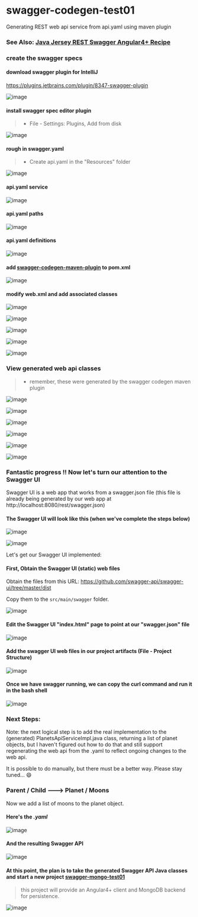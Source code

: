 # swagger-codegen-test01

Generating REST web api service from api.yaml using maven plugin

### See Also: [Java Jersey REST Swagger Angular4+ Recipe](https://github.com/datumgeek/jersey-rest-test03/blob/master/README.md#java-jersey-rest-swagger-angular4-recipe)

### create the swagger specs

#### download swagger plugin for IntelliJ

https://plugins.jetbrains.com/plugin/8347-swagger-plugin

![image](https://user-images.githubusercontent.com/22680176/27518753-33460f90-59a4-11e7-8bf0-8aa0b8bbe8a5.png)

#### install swagger spec editor plugin

> * File - Settings: Plugins, Add from disk

![image](https://user-images.githubusercontent.com/22680176/27518778-e7eddb4e-59a4-11e7-8711-d5e3882980e3.png)

#### rough in swagger.yaml

> * Create api.yaml in the "Resources" folder

![image](https://user-images.githubusercontent.com/22680176/27518797-4cfc3788-59a5-11e7-8444-fde9d45424de.png)

#### api.yaml service

![image](https://user-images.githubusercontent.com/22680176/27518823-a56f4fe0-59a5-11e7-8573-54a8f8dd1a4b.png)

#### api.yaml paths

![image](https://user-images.githubusercontent.com/22680176/27518851-172b73ca-59a6-11e7-8e7c-6f3a83260a76.png)

#### api.yaml definitions

![image](https://user-images.githubusercontent.com/22680176/27518867-6c0cb9b2-59a6-11e7-9f27-2607141f0cbe.png)

#### add [swagger-codegen-maven-plugin](https://github.com/swagger-api/swagger-codegen/blob/master/modules/swagger-codegen-maven-plugin/README.md#swagger-codegen-maven-plugin) to pom.xml

![image](https://user-images.githubusercontent.com/22680176/27518890-f93bdca0-59a6-11e7-992b-9c94b5c87c00.png)

#### modify web.xml and add associated classes

![image](https://user-images.githubusercontent.com/22680176/27519254-dd26f238-59ac-11e7-9b0b-0faa605a21cd.png)

![image](https://user-images.githubusercontent.com/22680176/27518914-69d2d78e-59a7-11e7-863c-a97a61edb3bd.png)

![image](https://user-images.githubusercontent.com/22680176/27518929-c63cd27c-59a7-11e7-8318-bcc1d2930298.png)

![image](https://user-images.githubusercontent.com/22680176/27518958-3fbc68b0-59a8-11e7-986b-6880e6985e25.png)

![image](https://user-images.githubusercontent.com/22680176/27518976-a85fbeda-59a8-11e7-9c71-6d349af28259.png)

### View generated web api classes

> * remember, these were generated by the swagger codegen maven plugin

![image](https://user-images.githubusercontent.com/22680176/27519032-630eb40c-59a9-11e7-8cd1-869e1dde350e.png)

![image](https://user-images.githubusercontent.com/22680176/27519075-d7a96f6e-59a9-11e7-9b7b-a29277edbccc.png)

![image](https://user-images.githubusercontent.com/22680176/27519109-611f9494-59aa-11e7-894b-bf10d45d70bc.png)

![image](https://user-images.githubusercontent.com/22680176/27519134-d27a9ec2-59aa-11e7-9bd6-d27bff4aceb6.png)

![image](https://user-images.githubusercontent.com/22680176/27519153-2a9909fe-59ab-11e7-8310-c6a3f190a175.png)

![image](https://user-images.githubusercontent.com/22680176/27519208-10fa8daa-59ac-11e7-8428-c9ce030a2770.png)

### Fantastic progress !!  Now let's turn our attention to the Swagger UI

Swagger UI is a web app that works from a swagger.json file (this file is already being generated by our web app at http://localhost:8080/rest/swagger.json)

#### The Swagger UI will look like this (when we've complete the steps below)

![image](https://user-images.githubusercontent.com/22680176/27526138-11e9a1f6-5a01-11e7-8d9e-c127749ab18e.png)

![image](https://user-images.githubusercontent.com/22680176/27526303-0a29e628-5a02-11e7-8e26-ca3488baa5d9.png)

Let's get our Swagger UI implemented:

#### First, Obtain the Swagger UI (static) web files 

Obtain the files from this URL: https://github.com/swagger-api/swagger-ui/tree/master/dist

Copy them to the `src/main/swagger` folder.

![image](https://user-images.githubusercontent.com/22680176/27507653-aa7c4c9c-5890-11e7-9c71-d7a068e0dc1b.png)

#### Edit the Swagger UI "index.html" page to point at our "swagger.json" file

![image](https://user-images.githubusercontent.com/22680176/27507671-0675198e-5891-11e7-935f-68244916fc51.png)

#### Add the swagger UI web files in our project artifacts (File - Project Structure)

![image](https://user-images.githubusercontent.com/22680176/27507685-5eed70a2-5891-11e7-9dbd-1ccdfe09d694.png)

#### Once we have swagger running, we can copy the curl command and run it in the bash shell

![image](https://user-images.githubusercontent.com/22680176/27526175-5768eff2-5a01-11e7-9b3f-5c1f31847895.png)

### Next Steps:

Note: the next logical step is to add the real implementation to the (generated) PlanetsApiServiceImpl.java class, returning a list of planet objects, but I haven't figured out how to do that and still support regenerating the web api from the .yaml to reflect ongoing changes to the web api.

It is possible to do manually, but there must be a better way.  Please stay tuned... :smile:

### Parent / Child --->  Planet / Moons

Now we add a list of moons to the planet object.

#### Here's the ***.yaml***

![image](https://user-images.githubusercontent.com/22680176/27635350-d9185678-5bc3-11e7-9bd0-6b4e7ef2d29a.png)

#### And the resulting Swagger API

![image](https://user-images.githubusercontent.com/22680176/27635474-6311b266-5bc4-11e7-9148-a1012412e0f6.png)

#### At this point, the plan is to take the generated Swagger API Java classes and start a new project [swagger-mongo-test01](https://github.com/datumgeek/swagger-mongo-test01)

> this project will provide an Angular4+ client and MongoDB backend for persistence.

![image](https://user-images.githubusercontent.com/22680176/27635675-3904e69a-5bc5-11e7-9e27-4217cd0bd039.png)
